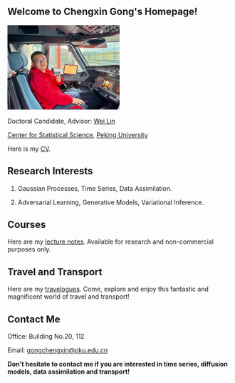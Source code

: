 ## Welcome to Chengxin Gong's Homepage!

<img src="self.jpeg" width="50%">

Doctoral Candidate, Advisor: [Wei Lin](https://www.math.pku.edu.cn/teachers/linw/index.html) 

[Center for Statistical Science](https://www.stat-center.pku.edu.cn/), [Peking University](https://www.pku.edu.cn/)

Here is my [CV](https://wqgcx.github.io/CV.pdf).
  
## Research Interests

1. Gaussian Processes, Time Series, Data Assimilation.

2. Adversarial Learning, Generative Models, Variational Inference.

## Courses

Here are my [lecture notes](https://wqgcx.github.io/courses/). Available for research and non-commercial purposes only.

## Travel and Transport 

Here are my [travelogues](https://wqgcx.github.io/transport/). Come, explore and enjoy this fantastic and magnificent world of travel and transport!

## Contact Me

Office: Building No.20, 112

Email: gongchengxin@pku.edu.cn

**Don't hesitate to contact me if you are interested in time series, diffusion models, data assimilation and transport!**
